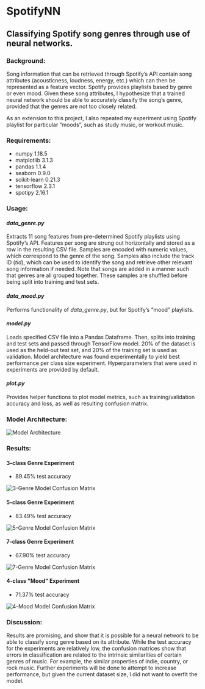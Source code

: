 # SpotifyNN
## Classifying Spotify song genres through use of neural networks.

### Background:
Song information that can be retrieved through Spotify’s API contain song attributes (acousticness, loudness, energy, etc.) which can then be represented as a feature vector. Spotify provides playlists based by genre or even mood. Given these song attributes, I hypothesize that a trained neural network should be able to accurately classify the song’s genre, provided that the genres are not too closely related.

As an extension to this project, I also repeated my experiment using Spotify playlist for particular “moods”, such as study music, or workout music.

### Requirements:
* numpy 1.18.5
* matplotlib 3.1.3
* pandas 1.1.4
* seaborn 0.9.0
* scikit-learn 0.21.3
* tensorflow 2.3.1
* spotipy 2.16.1

### Usage:
#### _data_genre.py_
Extracts 11 song features from pre-determined Spotify playlists using Spotify’s API. Features per song are strung out horizontally and stored as a row in the resulting CSV file. Samples are encoded with numeric values, which correspond to the genre of the song. Samples also include the track ID (*tid*), which can be used to identify the song and retrieve other relevant song information if needed. Note that songs are added in a manner such that genres are all grouped together. These samples are shuffled before being split into training and test sets.

#### _data_mood.py_
Performs functionality of *data_genre.py*, but for Spotify’s “mood” playlists.

#### _model.py_
Loads specified CSV file into a Pandas Dataframe. Then, splits into training and test sets and passed through TensorFlow model. 20% of the dataset is used as the held-out test set, and 20% of the training set is used as validation. Model architecture was found experimentally to yield best performance per class size experiment. Hyperparameters that were used in experiments are provided by default. 

#### _plot.py_
Provides helper functions to plot model metrics, such as training/validation accuracy and loss, as well as resulting confusion matrix.

### Model Architecture:
![Model Architecture](/model_diagram.png)

### Results:
#### 3-class Genre Experiment
* 89.45% test accuracy

![3-Genre Model Confusion Matrix](/plots/model_cm_3genres.png)

#### 5-class Genre Experiment
* 83.49% test accuracy

![5-Genre Model Confusion Matrix](/plots/model_cm_5genres.png)

#### 7-class Genre Experiment
* 67.90% test accuracy

![7-Genre Model Confusion Matrix](/plots/model_cm_7genres.png)

#### 4-class "Mood" Experiment
* 71.37% test accuracy

![4-Mood Model Confusion Matrix](/plots/model_cm_4moods.png)

### Discussion:
Results are promising, and show that it is possible for a neural network to be able to classify song genre based on its attribute. While the test accuracy for the experiments are relatively low, the confusion matrices show that errors in classification are related to the intrinsic similarities of certain genres of music. For example, the similar properties of indie, country, or rock music. Further experiments will be done to attempt to increase performance, but given the current dataset size, I did not want to overfit the model.
